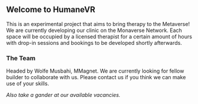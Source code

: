 ## Welcome to HumaneVR

This is an experimental project that aims to bring therapy to the Metaverse! We are currently developing our clinic on the Monaverse Network. Each space will be occupied by a licensed therapist for a certain amount of hours with drop-in sessions and bookings to be developed shortly afterwards.

### The Team

Headed by Wolfe Musbahi, MMagnet. We are currently looking for fellow builder to collaborate with us. Please contact us if you think we can make use of your skills.

_Also take a gander at our available vacancies._
